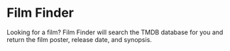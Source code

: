 # **Film Finder**

Looking for a film? Film Finder will search the TMDB database for you and return the film poster, release date, and synopsis.